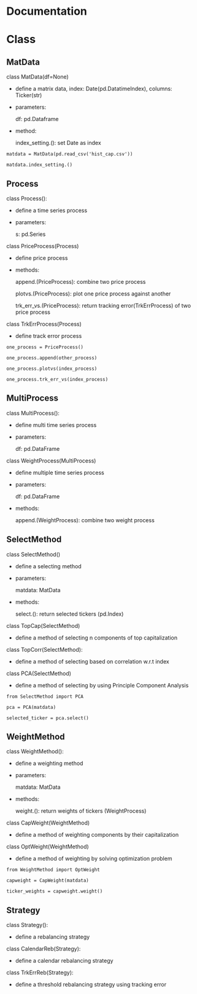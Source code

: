 # Documentation

# Class

## MatData
class MatData(df=None)
    
* define a matrix data, index: Date(pd.DatatimeIndex), columns: Ticker(str)

* parameters:
    
    df: pd.Dataframe

* method:
    
    index_setting.(): set Date as index
```
matdata = MatData(pd.read_csv('hist_cap.csv'))

matdata.index_setting.()
```

## Process
class Process():

* define a time series process

* parameters:

    s: pd.Series

class PriceProcess(Process)
    
* define price process

* methods:
    
    append.(PriceProcess): combine two price process
    
    plotvs.(PriceProcess): plot one price process against another
    
    trk_err_vs.(PriceProcess): return tracking error(TrkErrProcess) 
        of two price process

class TrkErrProcess(Process)

* define track error process

```
one_process = PriceProcess()

one_process.append(other_process)

one_process.plotvs(index_process)

one_process.trk_err_vs(index_process)
```

## MultiProcess

class MultiProcess():

* define multi time series process

* parameters:
    
    df: pd.DataFrame

class WeightProcess(MultiProcess)
    
* define multiple time series process

* parameters:
    
    df: pd.DataFrame

* methods:
    
    append.(WeightProcess): combine two weight process

## SelectMethod
class SelectMethod()

* define a selecting method

* parameters:

    matdata: MatData

* methods:
    
    select.(): return selected tickers (pd.Index)
    
class TopCap(SelectMethod)
    
* define a method of selecting n components of top capitalization

class TopCorr(SelectMethod):

* define a method of selecting based on correlation w.r.t index

class PCA(SelectMethod)

* define a method of selecting by using Principle Component Analysis

```
from SelectMethod import PCA

pca = PCA(matdata)

selected_ticker = pca.select()
```

## WeightMethod

class WeightMethod():

* define a weighting method

* parameters:
    
    matdata: MatData
    
* methods:
    
    weight.(): return weights of tickers (WeightProcess)

class CapWeight(WeightMethod)
    
* define a method of weighting components by their capitalization

class OptWeight(WeightMethod)

* define a method of weighting by solving optimization problem


```
from WeightMethod import OptWeight

capweight = CapWeight(matdata)

ticker_weights = capweight.weight()
```

## Strategy

class Strategy():

* define a rebalancing strategy

class CalendarReb(Strategy):

* define a calendar rebalancing strategy

class TrkErrReb(Strategy):

* define a threshold rebalancing strategy using tracking error



